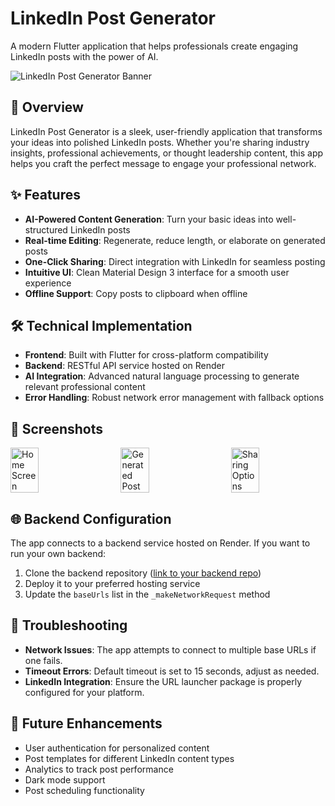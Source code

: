 # LinkedIn Post Generator

A modern Flutter application that helps professionals create engaging LinkedIn posts with the power of AI.

![LinkedIn Post Generator Banner](https://via.placeholder.com/800x200/0077B5/FFFFFF?text=LinkedIn+Post+Generator)

## 🚀 Overview

LinkedIn Post Generator is a sleek, user-friendly application that transforms your ideas into polished LinkedIn posts. Whether you're sharing industry insights, professional achievements, or thought leadership content, this app helps you craft the perfect message to engage your professional network.

## ✨ Features

- **AI-Powered Content Generation**: Turn your basic ideas into well-structured LinkedIn posts
- **Real-time Editing**: Regenerate, reduce length, or elaborate on generated posts
- **One-Click Sharing**: Direct integration with LinkedIn for seamless posting
- **Intuitive UI**: Clean Material Design 3 interface for a smooth user experience
- **Offline Support**: Copy posts to clipboard when offline

## 🛠️ Technical Implementation

- **Frontend**: Built with Flutter for cross-platform compatibility
- **Backend**: RESTful API service hosted on Render
- **AI Integration**: Advanced natural language processing to generate relevant professional content
- **Error Handling**: Robust network error management with fallback options

## 📱 Screenshots

<div style="display: flex; justify-content: space-between;">
  <img src="https://via.placeholder.com/250x500/EEEEEE/999999?text=Home+Screen" width="30%" alt="Home Screen"/>
  <img src="https://via.placeholder.com/250x500/EEEEEE/999999?text=Generated+Post" width="30%" alt="Generated Post"/>
  <img src="https://via.placeholder.com/250x500/EEEEEE/999999?text=Sharing+Options" width="30%" alt="Sharing Options"/>
</div>


## 🌐 Backend Configuration

The app connects to a backend service hosted on Render. If you want to run your own backend:

1. Clone the backend repository ([link to your backend repo](https://github.com/Parthav-N/Linkedin_Post_Generator_Backend))
2. Deploy it to your preferred hosting service
3. Update the `baseUrls` list in the `_makeNetworkRequest` method

## 🚨 Troubleshooting

- **Network Issues**: The app attempts to connect to multiple base URLs if one fails.
- **Timeout Errors**: Default timeout is set to 15 seconds, adjust as needed.
- **LinkedIn Integration**: Ensure the URL launcher package is properly configured for your platform.

## 🔮 Future Enhancements

- User authentication for personalized content
- Post templates for different LinkedIn content types
- Analytics to track post performance
- Dark mode support
- Post scheduling functionality

